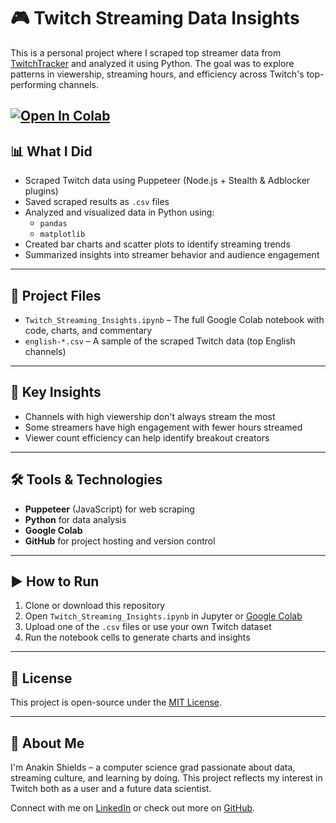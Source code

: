 # 🎮 Twitch Streaming Data Insights

This is a personal project where I scraped top streamer data from [TwitchTracker](https://twitchtracker.com) and analyzed it using Python. The goal was to explore patterns in viewership, streaming hours, and efficiency across Twitch's top-performing channels.

[![Open In Colab](https://colab.research.google.com/assets/colab-badge.svg)](https://colab.research.google.com/github/DarthWalker2300/twitch-streaming-data-insights/blob/main/Twitch_Streaming_Insights.ipynb) 
---

## 📊 What I Did

- Scraped Twitch data using Puppeteer (Node.js + Stealth & Adblocker plugins)
- Saved scraped results as `.csv` files
- Analyzed and visualized data in Python using:
  - `pandas`
  - `matplotlib`
- Created bar charts and scatter plots to identify streaming trends
- Summarized insights into streamer behavior and audience engagement

---

## 📁 Project Files

- `Twitch_Streaming_Insights.ipynb` – The full Google Colab notebook with code, charts, and commentary
- `english-*.csv` – A sample of the scraped Twitch data (top English channels)

---

## 📌 Key Insights

- Channels with high viewership don't always stream the most
- Some streamers have high engagement with fewer hours streamed
- Viewer count efficiency can help identify breakout creators

---

## 🛠 Tools & Technologies

- **Puppeteer** (JavaScript) for web scraping
- **Python** for data analysis
- **Google Colab**
- **GitHub** for project hosting and version control

---

## ▶️ How to Run

1. Clone or download this repository
2. Open `Twitch_Streaming_Insights.ipynb` in Jupyter or [Google Colab](https://colab.research.google.com)
3. Upload one of the `.csv` files or use your own Twitch dataset
4. Run the notebook cells to generate charts and insights

---

## 📖 License

This project is open-source under the [MIT License](LICENSE).

---

## 💬 About Me

I'm Anakin Shields – a computer science grad passionate about data, streaming culture, and learning by doing. This project reflects my interest in Twitch both as a user and a future data scientist.

Connect with me on [LinkedIn](https://www.linkedin.com/in/anakin-shields-7ba18720a/) or check out more on [GitHub](https://github.com/DarthWalker2300).
